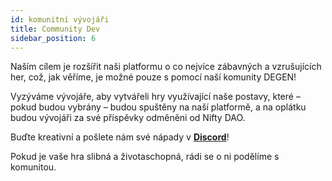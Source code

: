 ```yaml
---
id: komunitní vývojáři
title: Community Dev
sidebar_position: 6
---
```


Naším cílem je rozšířit naši platformu o co nejvíce zábavných a vzrušujících her, což, jak věříme, je možné pouze s pomocí naší komunity DEGEN!

Vyzýváme vývojáře, aby vytvářeli hry využívající naše postavy, které – pokud budou vybrány – budou spuštěny na naší platformě, a na oplátku budou vývojáři za své příspěvky odměněni od Nifty DAO.

Buďte kreativní a pošlete nám své nápady v **[Discord](https://discord.gg/niftyleague)**!

Pokud je vaše hra slibná a životaschopná, rádi se o ni podělíme s komunitou.
